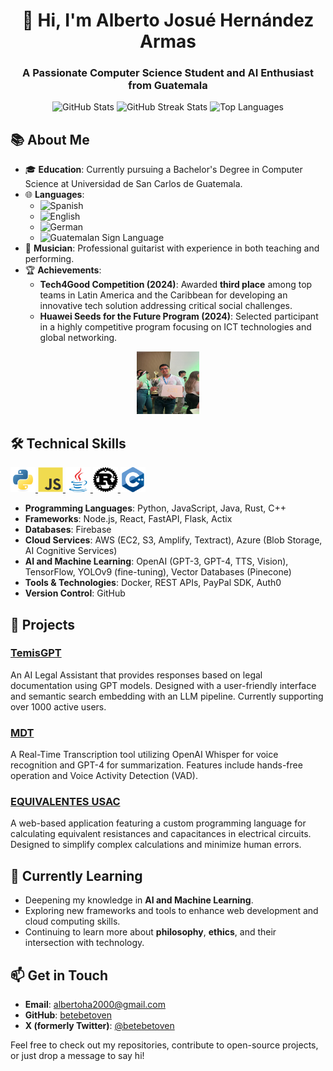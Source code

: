 <h1 align="center">👋 Hi, I'm Alberto Josué Hernández Armas</h1>
<h3 align="center">A Passionate Computer Science Student and AI Enthusiast from Guatemala</h3>



<p align="center">
  <img src="https://github-readme-stats.vercel.app/api?username=betebetoven&show_icons=true&theme=radical" alt="GitHub Stats" />
  <img src="https://github-readme-streak-stats.herokuapp.com/?user=betebetoven&theme=radical" alt="GitHub Streak Stats" />
  <img src="https://github-readme-stats.vercel.app/api/top-langs?username=betebetoven&show_icons=true&locale=en&layout=compact&theme=radical" alt="Top Languages" />
</p>

## 📚 About Me

- 🎓 **Education**: Currently pursuing a Bachelor's Degree in Computer Science at Universidad de San Carlos de Guatemala.
- 🌐 **Languages**:
  - ![Spanish](https://img.shields.io/badge/Spanish-Native-blue)
  - ![English](https://img.shields.io/badge/English-C2-blue)
  - ![German](https://img.shields.io/badge/German-B1-blue)
  - ![Guatemalan Sign Language](https://img.shields.io/badge/Guatemalan%20Sign%20Language-A2-blue)
- 🎸 **Musician**: Professional guitarist with experience in both teaching and performing.
- 🏆 **Achievements**:
  - **Tech4Good Competition (2024)**: Awarded **third place** among top teams in Latin America and the Caribbean for developing an innovative tech solution addressing critical social challenges.
  - **Huawei Seeds for the Future Program (2024)**: Selected participant in a highly competitive program focusing on ICT technologies and global networking.
<p align="center">
  <img src="me_award.jpg" alt="Alberto with Tech4Good Trophy" width="100" height="100"/>
</p>



## 🛠️ Technical Skills

<p align="left">
  <a href="https://www.python.org" target="_blank" rel="noreferrer">
    <img src="https://raw.githubusercontent.com/devicons/devicon/master/icons/python/python-original.svg" alt="python" width="40" height="40"/>
  </a>
  <a href="https://developer.mozilla.org/en-US/docs/Web/JavaScript" target="_blank" rel="noreferrer">
    <img src="https://raw.githubusercontent.com/devicons/devicon/master/icons/javascript/javascript-original.svg" alt="javascript" width="40" height="40"/>
  </a>
  <a href="https://www.java.com" target="_blank" rel="noreferrer">
    <img src="https://raw.githubusercontent.com/devicons/devicon/master/icons/java/java-original.svg" alt="java" width="40" height="40"/>
  </a>
  <a href="https://www.rust-lang.org" target="_blank" rel="noreferrer">
    <img src="https://raw.githubusercontent.com/devicons/devicon/master/icons/rust/rust-plain.svg" alt="rust" width="40" height="40"/>
  </a>
  <a href="https://www.w3schools.com/cpp/" target="_blank" rel="noreferrer">
    <img src="https://raw.githubusercontent.com/devicons/devicon/master/icons/cplusplus/cplusplus-original.svg" alt="cplusplus" width="40" height="40"/>
  </a>
  <!-- Add more icons as needed -->
</p>

- **Programming Languages**: Python, JavaScript, Java, Rust, C++
- **Frameworks**: Node.js, React, FastAPI, Flask, Actix
- **Databases**: Firebase
- **Cloud Services**: AWS (EC2, S3, Amplify, Textract), Azure (Blob Storage, AI Cognitive Services)
- **AI and Machine Learning**: OpenAI (GPT-3, GPT-4, TTS, Vision), TensorFlow, YOLOv9 (fine-tuning), Vector Databases (Pinecone)
- **Tools & Technologies**: Docker, REST APIs, PayPal SDK, Auth0
- **Version Control**: GitHub

## 🚀 Projects

### [TemisGPT](https://www.temisgpt.io)
An AI Legal Assistant that provides responses based on legal documentation using GPT models. Designed with a user-friendly interface and semantic search embedding with an LLM pipeline. Currently supporting over 1000 active users.

### [MDT](https://main.d22905saq15pol.amplifyapp.com)
A Real-Time Transcription tool utilizing OpenAI Whisper for voice recognition and GPT-4 for summarization. Features include hands-free operation and Voice Activity Detection (VAD).

### [EQUIVALENTES USAC](https://f2equivalentes.fly.dev)
A web-based application featuring a custom programming language for calculating equivalent resistances and capacitances in electrical circuits. Designed to simplify complex calculations and minimize human errors.

## 🌱 Currently Learning

- Deepening my knowledge in **AI and Machine Learning**.
- Exploring new frameworks and tools to enhance web development and cloud computing skills.
- Continuing to learn more about **philosophy**, **ethics**, and their intersection with technology.

## 📫 Get in Touch

- **Email**: [albertoha2000@gmail.com](mailto:albertoha2000@gmail.com)
- **GitHub**: [betebetoven](https://github.com/betebetoven)
- **X (formerly Twitter)**: [@betebetoven](https://twitter.com/betebetoven)

Feel free to check out my repositories, contribute to open-source projects, or just drop a message to say hi!
